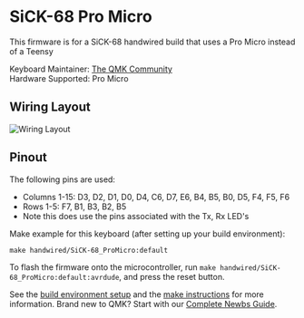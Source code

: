 # SiCK-68 Pro Micro

This firmware is for a SiCK-68 handwired build that uses a Pro Micro instead of a Teensy

Keyboard Maintainer: [The QMK Community](https://github.com/qmk)  
Hardware Supported: Pro Micro  

## Wiring Layout

![Wiring Layout](http://i.imgur.com/NmTCv5u.png)

## Pinout

The following pins are used:
- Columns 1-15: D3, D2, D1, D0, D4, C6, D7, E6, B4, B5, B0, D5, F4, F5, F6
- Rows 1-5: F7, B1, B3, B2, B5
- Note this does use the pins associated with the Tx, Rx LED's


Make example for this keyboard (after setting up your build environment):

    make handwired/SiCK-68_ProMicro:default

To flash the firmware onto the microcontroller, run `make handwired/SiCK-68_ProMicro:default:avrdude`, and press the reset button.

See the [build environment setup](https://docs.qmk.fm/#/getting_started_build_tools) and the [make instructions](https://docs.qmk.fm/#/getting_started_make_guide) for more information. Brand new to QMK? Start with our [Complete Newbs Guide](https://docs.qmk.fm/#/newbs).
